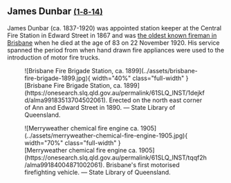 ## James Dunbar <small>[(1‑8‑14)](https://brisbane.discovereverafter.com/profile/31891245 "Go to Memorial Information" )</small>

James Dunbar (ca. 1837-1920) was appointed station keeper at the Central Fire Station in Edward Street in 1867 and was [the oldest known fireman in Brisbane](https://trove.nla.gov.au/newspaper/article/179640595) when he died at the age of 83 on 22 November 1920. His service spanned the period from when hand drawn fire appliances were used to the introduction of motor fire trucks.

<figure markdown>
  ![Brisbane Fire Brigade Station, ca. 1899](../assets/brisbane-fire-brigade-1899.jpg){ width="40%" class="full-width" }
  <figcaption markdown>[Brisbane Fire Brigade Station, ca. 1899](https://onesearch.slq.qld.gov.au/permalink/61SLQ_INST/1dejkfd/alma99183513704502061). Erected on the north east corner of Ann and Edward Street in 1890.  — State Library of Queensland.</figcaption>
</figure>

<figure markdown>
  ![Merryweather chemical fire engine ca. 1905](../assets/merryweather-chemical-fire-engine-1905.jpg){ width="70%" class="full-width" }
  <figcaption markdown>[Merryweather chemical fire engine ca. 1905](https://onesearch.slq.qld.gov.au/permalink/61SLQ_INST/tqqf2h/alma99184004871002061). Brisbane's first motorised firefighting vehicle. — State Library of Queensland.</figcaption>
</figure>
